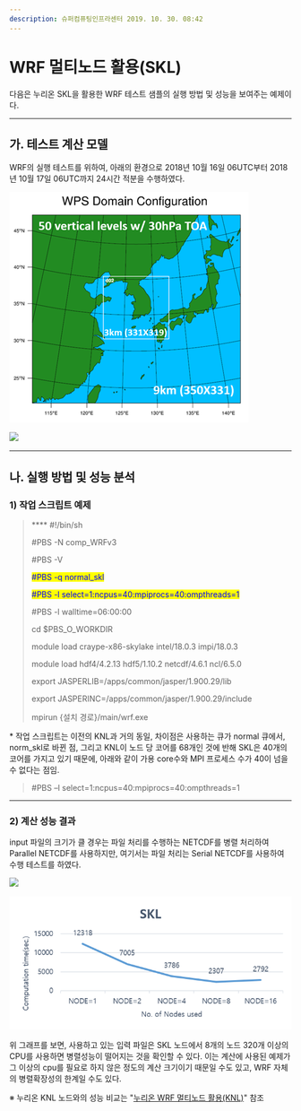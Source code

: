 ```yaml
---
description: 슈퍼컴퓨팅인프라센터 2019. 10. 30. 08:42
---
```


# WRF 멀티노드 활용(SKL)

다음은 누리온 SKL을 활용한 WRF 테스트 샘플의 실행 방법 및 성능을 보여주는 예제이다.

****

## **가. 테스트 계산 모델**

WRF의 실행 테스트를 위하여, 아래의 환경으로 2018년 10월 16일 06UTC부터 2018년 10월 17일 06UTC까지 24시간 적분을 수행하였다.

![](../../../.gitbook/assets/99545B395DB8CAEE1D.png)

![](../../../.gitbook/assets/wps\_domain\_configuration\_t.png)

****

## **나. 실행 방법 및 성능 분석**

### **1) 작업 스크립트 예제**

> &#x20;**** #!/bin/sh
>
> \#PBS -N comp\_WRFv3
>
> \#PBS -V
>
> <mark style="color:blue;">#PBS -q normal\_skl</mark>
>
> <mark style="color:blue;">#PBS -l select=1:ncpus=40:mpiprocs=40:ompthreads=1</mark>
>
> \#PBS -l walltime=06:00:00
>
>
>
> cd $PBS\_O\_WORKDIR
>
> module load craype-x86-skylake intel/18.0.3 impi/18.0.3
>
> module load hdf4/4.2.13 hdf5/1.10.2 netcdf/4.6.1 ncl/6.5.0
>
> export JASPERLIB=/apps/common/jasper/1.900.29/lib
>
> export JASPERINC=/apps/common/jasper/1.900.29/include
>
>
>
> mpirun {설치 경로}/main/wrf.exe

\* 작업 스크립트는 이전의 KNL과 거의 동일, 차이점은 사용하는 큐가 normal 큐에서, norm\_skl로 바뀐 점, 그리고 KNL이 노드 당 코어를 68개인 것에 반해 SKL은 40개의 코어를 가지고 있기 때문에, 아래와 같이 가용 core수와 MPI 프로세스 수가 40이 넘을 수 없다는 점임.

> \#PBS –l select=1:ncpus=40:mpiprocs=40:ompthreads=1

****

### **2) 계산 성능 결과**

input 파일의 크기가 클 경우는 파일 처리를 수행하는 NETCDF를 병렬 처리하여 Parallel NETCDF를 사용하지만, 여기서는 파일 처리는 Serial NETCDF를 사용하여 수행 테스트를 하였다.

![](../../../.gitbook/assets/serial\_netcdf\_test\_result.png)

![](../../../.gitbook/assets/993BF3335DBB8CA504.png)

위 그래프를 보면, 사용하고 있는 입력 파일은 SKL 노드에서 8개의 노드 320개 이상의 CPU를 사용하면 병렬성능이 떨어지는 것을 확인할 수 있다. 이는 계산에 사용된 예제가 그 이상의 cpu를 필요로 하지 않은 정도의 계산 크기이기 때문일 수도 있고, WRF 자체의 병렬확장성의 한계일 수도 있다.



※ 누리온 KNL 노드와의 성능 비교는 "[누리온 WRF 멀티노드 활용(KNL)](https://ksctech.tistory.com/178)" 참조
